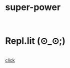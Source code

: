 # super-power <br><br>
<h1>Repl.lit (⊙_⊙;)</h1><br><a href="https://replit.com/@raveeshaShamind/super-power?v=1">click</a>
